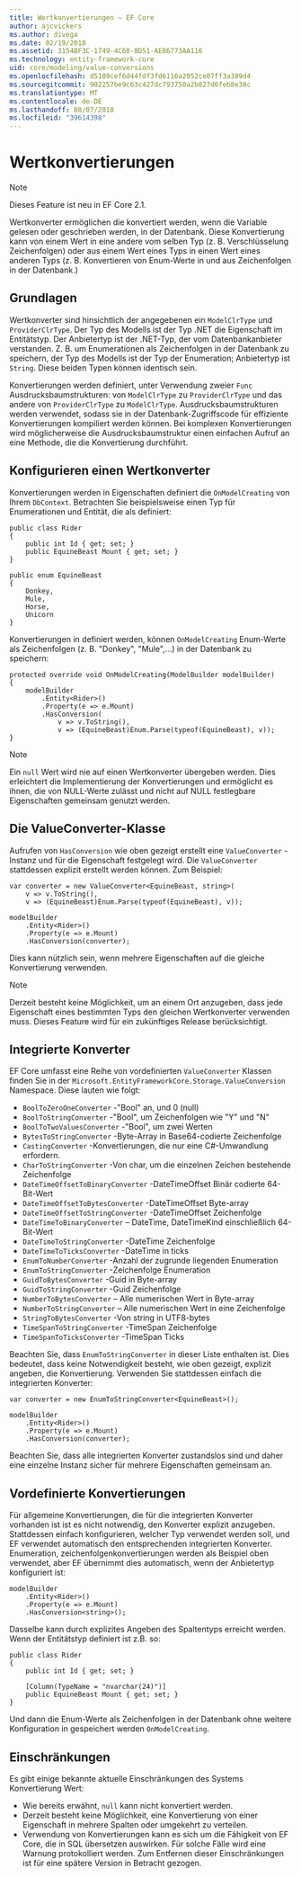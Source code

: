```yaml
---
title: Wertkonvertierungen – EF Core
author: ajcvickers
ms.author: divega
ms.date: 02/19/2018
ms.assetid: 3154BF3C-1749-4C60-8D51-AE86773AA116
ms.technology: entity-framework-core
uid: core/modeling/value-conversions
ms.openlocfilehash: d5189cef6d44fdf3fd6116a2952ce07ff3a389d4
ms.sourcegitcommit: 902257be9c63c427dc793750a2b827d6feb8e38c
ms.translationtype: MT
ms.contentlocale: de-DE
ms.lasthandoff: 08/07/2018
ms.locfileid: "39614398"
---
```

# <a name="value-conversions"></a>Wertkonvertierungen

> [!NOTE]  
> Dieses Feature ist neu in EF Core 2.1.

Wertkonverter ermöglichen die konvertiert werden, wenn die Variable gelesen oder geschrieben werden, in der Datenbank. Diese Konvertierung kann von einem Wert in eine andere vom selben Typ (z. B. Verschlüsselung Zeichenfolgen) oder aus einem Wert eines Typs in einen Wert eines anderen Typs (z. B. Konvertieren von Enum-Werte in und aus Zeichenfolgen in der Datenbank.)

## <a name="fundamentals"></a>Grundlagen

Wertkonverter sind hinsichtlich der angegebenen ein `ModelClrType` und `ProviderClrType`. Der Typ des Modells ist der Typ .NET die Eigenschaft im Entitätstyp. Der Anbietertyp ist der .NET-Typ, der vom Datenbankanbieter verstanden. Z. B. um Enumerationen als Zeichenfolgen in der Datenbank zu speichern, der Typ des Modells ist der Typ der Enumeration; Anbietertyp ist `String`. Diese beiden Typen können identisch sein.

Konvertierungen werden definiert, unter Verwendung zweier `Func` Ausdrucksbaumstrukturen: von `ModelClrType` zu `ProviderClrType` und das andere von `ProviderClrType` zu `ModelClrType`. Ausdrucksbaumstrukturen werden verwendet, sodass sie in der Datenbank-Zugriffscode für effiziente Konvertierungen kompiliert werden können. Bei komplexen Konvertierungen wird möglicherweise die Ausdrucksbaumstruktur einen einfachen Aufruf an eine Methode, die die Konvertierung durchführt.

## <a name="configuring-a-value-converter"></a>Konfigurieren einen Wertkonverter

Konvertierungen werden in Eigenschaften definiert die `OnModelCreating` von Ihrem `DbContext`. Betrachten Sie beispielsweise einen Typ für Enumerationen und Entität, die als definiert:
```Csharp
public class Rider
{
    public int Id { get; set; }
    public EquineBeast Mount { get; set; }
}

public enum EquineBeast
{
    Donkey,
    Mule,
    Horse,
    Unicorn
}
```
Konvertierungen in definiert werden, können `OnModelCreating` Enum-Werte als Zeichenfolgen (z. B. "Donkey", "Mule",...) in der Datenbank zu speichern:
```Csharp
protected override void OnModelCreating(ModelBuilder modelBuilder)
{
    modelBuilder
        .Entity<Rider>()
        .Property(e => e.Mount)
        .HasConversion(
            v => v.ToString(),
            v => (EquineBeast)Enum.Parse(typeof(EquineBeast), v));
}
```
> [!NOTE]  
> Ein `null` Wert wird nie auf einen Wertkonverter übergeben werden. Dies erleichtert die Implementierung der Konvertierungen und ermöglicht es ihnen, die von NULL-Werte zulässt und nicht auf NULL festlegbare Eigenschaften gemeinsam genutzt werden.

## <a name="the-valueconverter-class"></a>Die ValueConverter-Klasse

Aufrufen von `HasConversion` wie oben gezeigt erstellt eine `ValueConverter` -Instanz und für die Eigenschaft festgelegt wird. Die `ValueConverter` stattdessen explizit erstellt werden können. Zum Beispiel:
```Csharp
var converter = new ValueConverter<EquineBeast, string>(
    v => v.ToString(),
    v => (EquineBeast)Enum.Parse(typeof(EquineBeast), v));

modelBuilder
    .Entity<Rider>()
    .Property(e => e.Mount)
    .HasConversion(converter);
```
Dies kann nützlich sein, wenn mehrere Eigenschaften auf die gleiche Konvertierung verwenden.

> [!NOTE]  
> Derzeit besteht keine Möglichkeit, um an einem Ort anzugeben, dass jede Eigenschaft eines bestimmten Typs den gleichen Wertkonverter verwenden muss. Dieses Feature wird für ein zukünftiges Release berücksichtigt.

## <a name="built-in-converters"></a>Integrierte Konverter

EF Core umfasst eine Reihe von vordefinierten `ValueConverter` Klassen finden Sie in der `Microsoft.EntityFrameworkCore.Storage.ValueConversion` Namespace. Diese lauten wie folgt:
* `BoolToZeroOneConverter` -"Bool" an, und 0 (null)
* `BoolToStringConverter` -"Bool", um Zeichenfolgen wie "Y" und "N"
* `BoolToTwoValuesConverter` -"Bool", um zwei Werten
* `BytesToStringConverter` -Byte-Array in Base64-codierte Zeichenfolge
* `CastingConverter` -Konvertierungen, die nur eine C#-Umwandlung erfordern.
* `CharToStringConverter` -Von char, um die einzelnen Zeichen bestehende Zeichenfolge
* `DateTimeOffsetToBinaryConverter` -DateTimeOffset Binär codierte 64-Bit-Wert
* `DateTimeOffsetToBytesConverter` -DateTimeOffset Byte-array
* `DateTimeOffsetToStringConverter` -DateTimeOffset Zeichenfolge
* `DateTimeToBinaryConverter` – DateTime, DateTimeKind einschließlich 64-Bit-Wert
* `DateTimeToStringConverter` -DateTime Zeichenfolge
* `DateTimeToTicksConverter` -DateTime in ticks
* `EnumToNumberConverter` -Anzahl der zugrunde liegenden Enumeration
* `EnumToStringConverter` -Zeichenfolge Enumeration
* `GuidToBytesConverter` -Guid in Byte-array
* `GuidToStringConverter` -Guid Zeichenfolge
* `NumberToBytesConverter` – Alle numerischen Wert in Byte-array
* `NumberToStringConverter` – Alle numerischen Wert in eine Zeichenfolge
* `StringToBytesConverter` -Von string in UTF8-bytes
* `TimeSpanToStringConverter` -TimeSpan Zeichenfolge
* `TimeSpanToTicksConverter` -TimeSpan Ticks

Beachten Sie, dass `EnumToStringConverter` in dieser Liste enthalten ist. Dies bedeutet, dass keine Notwendigkeit besteht, wie oben gezeigt, explizit angeben, die Konvertierung. Verwenden Sie stattdessen einfach die integrierten Konverter:
```Csharp
var converter = new EnumToStringConverter<EquineBeast>();

modelBuilder
    .Entity<Rider>()
    .Property(e => e.Mount)
    .HasConversion(converter);
```
Beachten Sie, dass alle integrierten Konverter zustandslos sind und daher eine einzelne Instanz sicher für mehrere Eigenschaften gemeinsam an.

## <a name="pre-defined-conversions"></a>Vordefinierte Konvertierungen

Für allgemeine Konvertierungen, die für die integrierten Konverter vorhanden ist ist es nicht notwendig, den Konverter explizit anzugeben. Stattdessen einfach konfigurieren, welcher Typ verwendet werden soll, und EF verwendet automatisch den entsprechenden integrierten Konverter. Enumeration, zeichenfolgenkonvertierungen werden als Beispiel oben verwendet, aber EF übernimmt dies automatisch, wenn der Anbietertyp konfiguriert ist:
```Csharp
modelBuilder
    .Entity<Rider>()
    .Property(e => e.Mount)
    .HasConversion<string>();
```
Dasselbe kann durch explizites Angeben des Spaltentyps erreicht werden. Wenn der Entitätstyp definiert ist z.B. so:
```Csharp
public class Rider
{
    public int Id { get; set; }

    [Column(TypeName = "nvarchar(24)")]
    public EquineBeast Mount { get; set; }
}
```
Und dann die Enum-Werte als Zeichenfolgen in der Datenbank ohne weitere Konfiguration in gespeichert werden `OnModelCreating`.

## <a name="limitations"></a>Einschränkungen

Es gibt einige bekannte aktuelle Einschränkungen des Systems Konvertierung Wert:
* Wie bereits erwähnt, `null` kann nicht konvertiert werden.
* Derzeit besteht keine Möglichkeit, eine Konvertierung von einer Eigenschaft in mehrere Spalten oder umgekehrt zu verteilen.
* Verwendung von Konvertierungen kann es sich um die Fähigkeit von EF Core, die in SQL übersetzen auswirken. Für solche Fälle wird eine Warnung protokolliert werden.
Zum Entfernen dieser Einschränkungen ist für eine spätere Version in Betracht gezogen.
